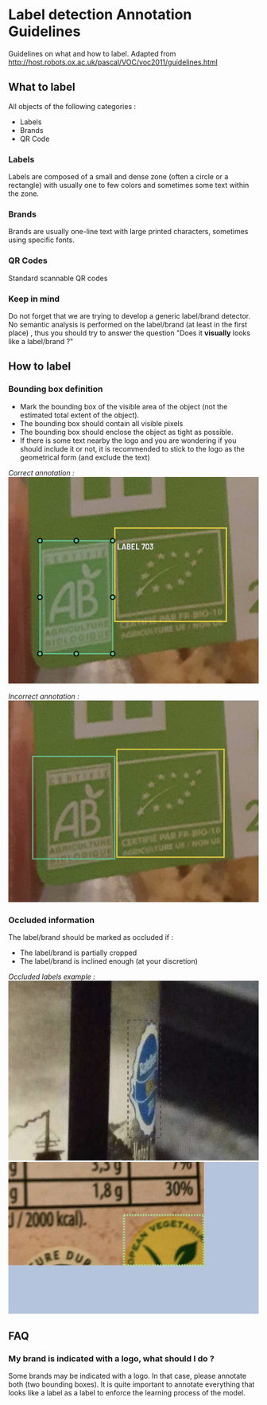 # Label detection Annotation Guidelines

Guidelines on what and how to label.
Adapted from http://host.robots.ox.ac.uk/pascal/VOC/voc2011/guidelines.html

## What to label

All objects of the following categories :
- Labels
- Brands
- QR Code

### Labels
Labels are composed of a small and dense zone (often a circle or a rectangle) with usually one to few colors and sometimes some text within the zone. 

### Brands
Brands are usually one-line text with large printed characters, sometimes using specific fonts.

### QR Codes
Standard scannable QR codes

### Keep in mind
Do not forget that we are trying to develop a generic label/brand detector. No semantic analysis is performed on the label/brand (at least in the first place) , thus you should try to answer the question "Does it __visually__ looks like a label/brand ?"


## How to label

### Bounding box definition

- Mark the bounding box of the visible area of the object (not the estimated total extent of the object).
- The bounding box should contain all visible pixels
-  The bounding box should enclose the object as tight as possible.
- If there is some text nearby the logo and you are wondering if you should include it or not, it is recommended to stick to the logo as the geometrical form (and exclude the text)

_Correct annotation :_
![Correct](./Images/correct_annotation.png)

_Incorrect annotation :_
![Incorrect](./Images/incorrect_annotation.png)

### Occluded information

The label/brand should be marked as occluded if :
- The label/brand is partially cropped
- The label/brand is inclined enough (at your discretion)

_Occluded labels example :_
![Occluded](./Images/occluded.png)
![Occluded2](./Images/occluded2.png)

## FAQ

### My brand is indicated with a logo, what should I do ?

Some brands may be indicated with a logo. In that case, please annotate both (two bounding boxes). It is quite important to annotate everything that looks like a label as a label to enforce the learning process of the model.

### 
